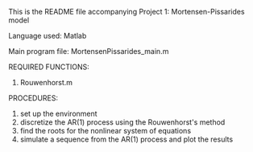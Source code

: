 This is the README file accompanying Project 1: Mortensen-Pissarides model

Language used: 
  Matlab

Main program file:
  MortensenPissarides_main.m

REQUIRED FUNCTIONS:
  1. Rouwenhorst.m


PROCEDURES:
  1. set up the environment
  2. discretize the AR(1) process using the Rouwenhorst's method
  3. find the roots for the nonlinear system of equations
  4. simulate a sequence from the AR(1) process and plot the results
